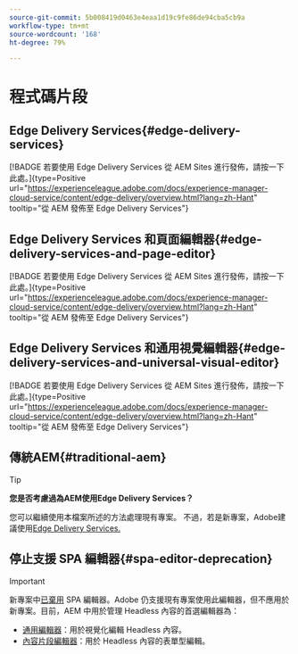 ```yaml
---
source-git-commit: 5b008419d0463e4eaa1d19c9fe86de94cba5cb9a
workflow-type: tm+mt
source-wordcount: '168'
ht-degree: 79%

---
```

# 程式碼片段

## Edge Delivery Services{#edge-delivery-services}

[!BADGE 若要使用 Edge Delivery Services 從 AEM Sites 進行發佈，請按一下此處。]{type=Positive url="https://experienceleague.adobe.com/docs/experience-manager-cloud-service/content/edge-delivery/overview.html?lang=zh-Hant" tooltip="從 AEM 發佈至 Edge Delivery Services"}

## Edge Delivery Services 和頁面編輯器{#edge-delivery-services-and-page-editor}

[!BADGE 若要使用 Edge Delivery Services 從 AEM Sites 進行發佈，請按一下此處。]{type=Positive url="https://experienceleague.adobe.com/docs/experience-manager-cloud-service/content/edge-delivery/overview.html?lang=zh-Hant" tooltip="從 AEM 發佈至 Edge Delivery Services"}

## Edge Delivery Services 和通用視覺編輯器{#edge-delivery-services-and-universal-visual-editor}

[!BADGE 若要使用 Edge Delivery Services 從 AEM Sites 進行發佈，請按一下此處。]{type=Positive url="https://experienceleague.adobe.com/docs/experience-manager-cloud-service/content/edge-delivery/overview.html?lang=zh-Hant" tooltip="從 AEM 發佈至 Edge Delivery Services"}

## 傳統AEM{#traditional-aem}

>[!TIP]
>
>**您是否考慮過為AEM使用Edge Delivery Services？**
>
>您可以繼續使用本檔案所述的方法處理現有專案。 不過，若是新專案，Adobe建議使用[Edge Delivery Services.](https://experienceleague.adobe.com/zh-hant/docs/experience-manager-cloud-service/content/edge-delivery/overview)

## 停止支援 SPA 編輯器{#spa-editor-deprecation}

>[!IMPORTANT]
>
>新專案中[已棄用](https://experienceleague.adobe.com/zh-hant/docs/experience-manager-cloud-service/content/implementing/developing/hybrid/spa-editor-deprecation) SPA 編輯器。Adobe 仍支援現有專案使用此編輯器，但不應用於新專案。目前，AEM 中用於管理 Headless 內容的首選編輯器為：
>
>* [通用編輯器](https://experienceleague.adobe.com/zh-hant/docs/experience-manager-cloud-service/content/edge-delivery/wysiwyg-authoring/authoring)：用於視覺化編輯 Headless 內容。
>* [內容片段編輯器](https://experienceleague.adobe.com/zh-hant/docs/experience-manager-cloud-service/content/assets/content-fragments/content-fragments-managing)：用於 Headless 內容的表單型編輯。
